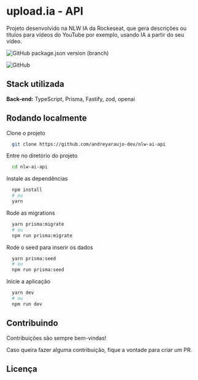 
# upload.ia - API

Projeto desenvolvido na NLW IA da Rockeseat, que gera descrições ou títulos para vídeos do YouTube por exemplo, usando IA a partir do seu vídeo.

![GitHub package.json version (branch)](https://img.shields.io/github/package-json/v/andreyaraujo-dev/nlw-ai-api/main)

![GitHub](https://img.shields.io/github/license/andreyaraujo-dev/nlw-ai-api)

## Stack utilizada

**Back-end:** TypeScript, Prisma, Fastify, zod, openai

## Rodando localmente

Clone o projeto

```bash
  git clone https://github.com/andreyaraujo-dev/nlw-ai-api
```

Entre no diretório do projeto

```bash
  cd nlw-ai-api
```

Instale as dependências

```bash
  npm install
  # ou
  yarn
```

Rode as migrations

```bash
  yarn prisma:migrate
  # ou
  npm run prisma:migrate
```

Rode o seed para inserir os dados

```bash
  yarn prisma:seed
  # ou
  npm run prisma:seed
```

Inicie a aplicação

```bash
  yarn dev
  # ou
  npm run dev
```

## Contribuindo

Contribuições são sempre bem-vindas!

Caso queira fazer alguma contribuição, fique a vontade para criar um PR.

## Licença
